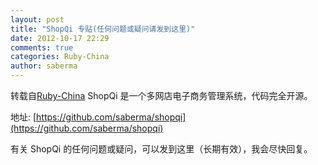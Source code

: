 ```yaml
---
layout: post
title: "ShopQi 专贴(任何问题或疑问请发到这里)"
date: 2012-10-17 22:29
comments: true
categories: Ruby-China
author: saberma
---
```

转载自[Ruby-China](http://ruby-china.org/topics/2135)
ShopQi 是一个多网店电子商务管理系统，代码完全开源。

地址:
[https://github.com/saberma/shopqi](https://github.com/saberma/shopqi)

有关 ShopQi 的任何问题或疑问，可以发到这里（长期有效），我会尽快回复。
